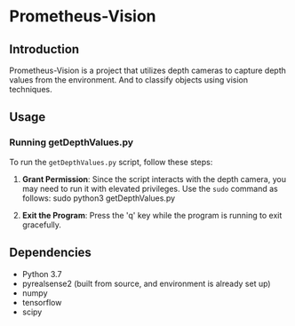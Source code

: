 # Prometheus-Vision

## Introduction
Prometheus-Vision is a project that utilizes depth cameras to capture depth values from the environment.
And to classify objects using vision techniques.

## Usage
### Running getDepthValues.py
To run the `getDepthValues.py` script, follow these steps:

1. **Grant Permission**: Since the script interacts with the depth camera, you may need to run it with elevated privileges. Use the `sudo` command as follows:
    sudo python3 getDepthValues.py

2. **Exit the Program**: Press the 'q' key while the program is running to exit gracefully.



## Dependencies
- Python 3.7
- pyrealsense2 (built from source, and environment is already set up)
- numpy
- tensorflow
- scipy


   
